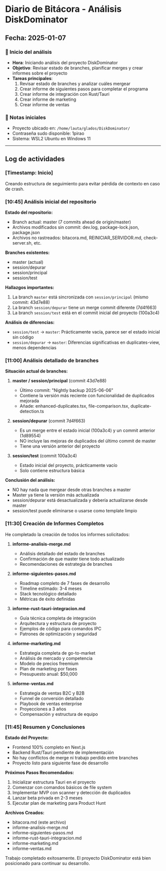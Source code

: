 # Diario de Bitácora - Análisis DiskDominator

## Fecha: 2025-01-07

### 🚀 Inicio del análisis
- **Hora**: Iniciando análisis del proyecto DiskDominator
- **Objetivo**: Revisar estado de branches, planificar merges y crear informes sobre el proyecto
- **Tareas principales**:
  1. Revisar estado de branches y analizar cuáles mergear
  2. Crear informe de siguientes pasos para completar el programa
  3. Crear informe de integración con Rust/Tauri
  4. Crear informe de marketing
  5. Crear informe de ventas

### 📝 Notas iniciales
- Proyecto ubicado en: `/home/lauta/glados/DiskDominator/`
- Contraseña sudo disponible: 1pirao
- Sistema: WSL2 Ubuntu en Windows 11

---

## Log de actividades

### [Timestamp: Inicio]
Creando estructura de seguimiento para evitar pérdida de contexto en caso de crash.

### [10:45] Análisis inicial del repositorio
**Estado del repositorio:**
- Branch actual: master (7 commits ahead de origin/master)
- Archivos modificados sin commit: dev.log, package-lock.json, package.json
- Archivos no rastreados: bitacora.md, REINICIAR_SERVIDOR.md, check-server.sh, etc.

**Branches existentes:**
- master (actual)
- session/depurar
- session/principal  
- session/test

**Hallazgos importantes:**
1. La branch `master` está sincronizada con `session/principal` (mismo commit: 43d7e88)
2. La branch `session/depurar` tiene un merge commit diferente (7d4f663)
3. La branch `session/test` está en el commit inicial del proyecto (100a3c4)

**Análisis de diferencias:**
- `session/test` → `master`: Prácticamente vacía, parece ser el estado inicial sin código
- `session/depurar` → `master`: Diferencias significativas en duplicates-view, menos dependencias

### [11:00] Análisis detallado de branches

**Situación actual de branches:**

1. **master / session/principal** (commit 43d7e88)
   - Último commit: "Nightly backup 2025-06-06"
   - Contiene la versión más reciente con funcionalidad de duplicados mejorada
   - Añade: enhanced-duplicates.tsx, file-comparison.tsx, duplicate-detection.ts

2. **session/depurar** (commit 7d4f663)
   - Es un merge entre el estado inicial (100a3c4) y un commit anterior (1d89554)
   - NO incluye las mejoras de duplicados del último commit de master
   - Tiene una versión anterior del proyecto

3. **session/test** (commit 100a3c4)
   - Estado inicial del proyecto, prácticamente vacío
   - Solo contiene estructura básica

**Conclusión del análisis:**
- NO hay nada que mergear desde otras branches a master
- Master ya tiene la versión más actualizada
- session/depurar está desactualizada y debería actualizarse desde master
- session/test puede eliminarse o usarse como template limpio

### [11:30] Creación de Informes Completos

He completado la creación de todos los informes solicitados:

1. **informe-analisis-merge.md**
   - Análisis detallado del estado de branches
   - Confirmación de que master tiene todo actualizado
   - Recomendaciones de estrategia de branches

2. **informe-siguientes-pasos.md**
   - Roadmap completo de 7 fases de desarrollo
   - Timeline estimado: 3-4 meses
   - Stack tecnológico detallado
   - Métricas de éxito definidas

3. **informe-rust-tauri-integracion.md**
   - Guía técnica completa de integración
   - Arquitectura y estructura de proyecto
   - Ejemplos de código para comandos IPC
   - Patrones de optimización y seguridad

4. **informe-marketing.md**
   - Estrategia completa de go-to-market
   - Análisis de mercado y competencia
   - Modelo de precios freemium
   - Plan de marketing por fases
   - Presupuesto anual: $50,000

5. **informe-ventas.md**
   - Estrategia de ventas B2C y B2B
   - Funnel de conversión detallado
   - Playbook de ventas enterprise
   - Proyecciones a 3 años
   - Compensación y estructura de equipo

### [11:45] Resumen y Conclusiones

**Estado del Proyecto:**
- Frontend 100% completo en Next.js
- Backend Rust/Tauri pendiente de implementación
- No hay conflictos de merge ni trabajo perdido entre branches
- Proyecto listo para siguiente fase de desarrollo

**Próximos Pasos Recomendados:**
1. Inicializar estructura Tauri en el proyecto
2. Comenzar con comandos básicos de file system
3. Implementar MVP con scanner y detección de duplicados
4. Lanzar beta privada en 2-3 meses
5. Ejecutar plan de marketing para Product Hunt

**Archivos Creados:**
- bitacora.md (este archivo)
- informe-analisis-merge.md
- informe-siguientes-pasos.md
- informe-rust-tauri-integracion.md
- informe-marketing.md
- informe-ventas.md

Trabajo completado exitosamente. El proyecto DiskDominator está bien posicionado para continuar su desarrollo.